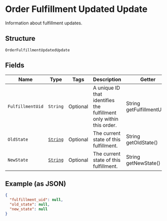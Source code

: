 
# Order Fulfillment Updated Update

Information about fulfillment updates.

## Structure

`OrderFulfillmentUpdatedUpdate`

## Fields

| Name | Type | Tags | Description | Getter |
|  --- | --- | --- | --- | --- |
| `FulfillmentUid` | `String` | Optional | A unique ID that identifies the fulfillment only within this order. | String getFulfillmentUid() |
| `OldState` | [`String`](../../doc/models/order-fulfillment-state.md) | Optional | The current state of this fulfillment. | String getOldState() |
| `NewState` | [`String`](../../doc/models/order-fulfillment-state.md) | Optional | The current state of this fulfillment. | String getNewState() |

## Example (as JSON)

```json
{
  "fulfillment_uid": null,
  "old_state": null,
  "new_state": null
}
```

